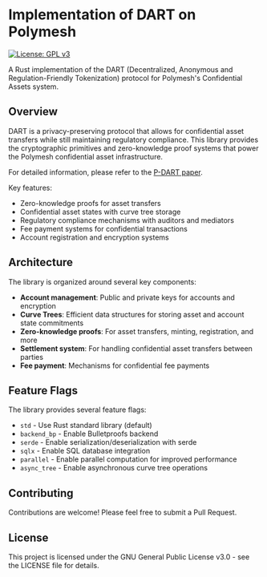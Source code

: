 # Implementation of DART on Polymesh

[![License: GPL v3](https://img.shields.io/badge/License-GPLv3-blue.svg)](https://www.gnu.org/licenses/gpl-3.0)

A Rust implementation of the DART (Decentralized, Anonymous and Regulation-Friendly Tokenization) protocol for Polymesh's Confidential Assets system.

## Overview

DART is a privacy-preserving protocol that allows for confidential asset transfers while still maintaining regulatory compliance. This library provides the cryptographic primitives and zero-knowledge proof systems that power the Polymesh confidential asset infrastructure.

For detailed information, please refer to the [P-DART paper](https://assets.polymesh.network/P-DART-v1.pdf).

Key features:

- Zero-knowledge proofs for asset transfers
- Confidential asset states with curve tree storage
- Regulatory compliance mechanisms with auditors and mediators
- Fee payment systems for confidential transactions
- Account registration and encryption systems

## Architecture

The library is organized around several key components:

- **Account management**: Public and private keys for accounts and encryption
- **Curve Trees**: Efficient data structures for storing asset and account state commitments
- **Zero-knowledge proofs**: For asset transfers, minting, registration, and more
- **Settlement system**: For handling confidential asset transfers between parties
- **Fee payment**: Mechanisms for confidential fee payments

## Feature Flags

The library provides several feature flags:

- `std` - Use Rust standard library (default)
- `backend_bp` - Enable Bulletproofs backend
- `serde` - Enable serialization/deserialization with serde
- `sqlx` - Enable SQL database integration
- `parallel` - Enable parallel computation for improved performance
- `async_tree` - Enable asynchronous curve tree operations

## Contributing

Contributions are welcome! Please feel free to submit a Pull Request.

## License

This project is licensed under the GNU General Public License v3.0 - see the LICENSE file for details.
